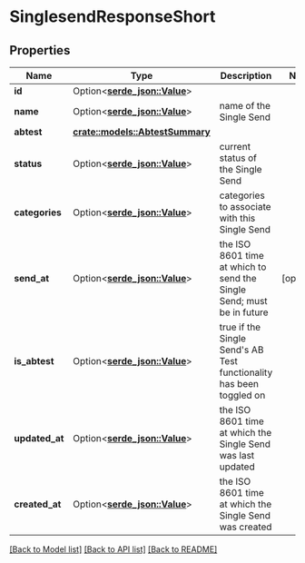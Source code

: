# SinglesendResponseShort

## Properties

Name | Type | Description | Notes
------------ | ------------- | ------------- | -------------
**id** | Option<[**serde_json::Value**](.md)> |  | 
**name** | Option<[**serde_json::Value**](.md)> | name of the Single Send | 
**abtest** | [**crate::models::AbtestSummary**](abtest_summary.md) |  | 
**status** | Option<[**serde_json::Value**](serde_json::Value.md)> | current status of the Single Send | 
**categories** | Option<[**serde_json::Value**](.md)> | categories to associate with this Single Send | 
**send_at** | Option<[**serde_json::Value**](.md)> | the ISO 8601 time at which to send the Single Send; must be in future | [optional]
**is_abtest** | Option<[**serde_json::Value**](.md)> | true if the Single Send's AB Test functionality has been toggled on | 
**updated_at** | Option<[**serde_json::Value**](.md)> | the ISO 8601 time at which the Single Send was last updated | 
**created_at** | Option<[**serde_json::Value**](.md)> | the ISO 8601 time at which the Single Send was created | 

[[Back to Model list]](../README.md#documentation-for-models) [[Back to API list]](../README.md#documentation-for-api-endpoints) [[Back to README]](../README.md)


